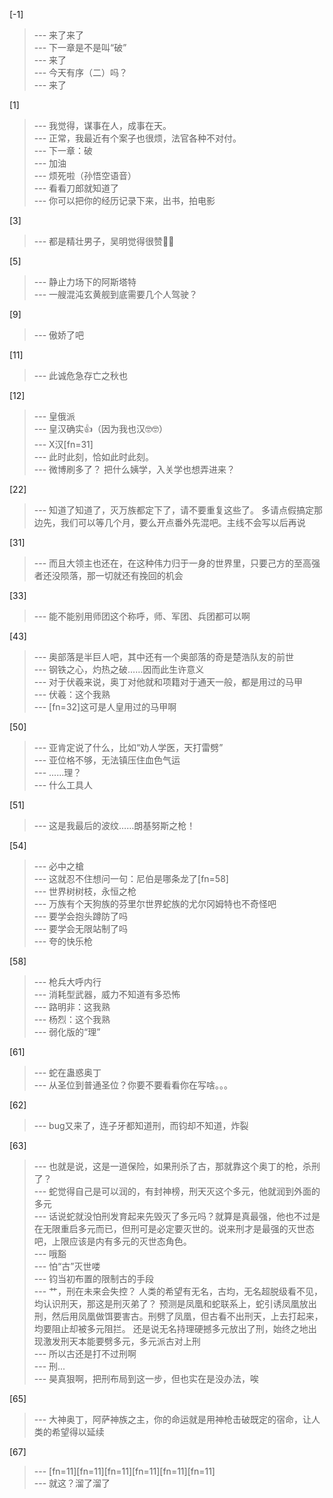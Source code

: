 
[-1] 
>--- 来了来了<br>
>--- 下一章是不是叫“破”<br>
>--- 来了<br>
>--- 今天有序（二）吗？<br>
>--- 来了<br>

[1] 
>--- 我觉得，谋事在人，成事在天。<br>
>--- 正常，我最近有个案子也很烦，法官各种不对付。<br>
>--- 下一章：破<br>
>--- 加油<br>
>--- 烦死啦（孙悟空语音）<br>
>--- 看看刀郎就知道了<br>
>--- 你可以把你的经历记录下来，出书，拍电影<br>

[3] 
>--- 都是精壮男子，吴明觉得很赞👍🏻<br>

[5] 
>--- 静止力场下的阿斯塔特<br>
>--- 一艘混沌玄黄舰到底需要几个人驾驶？<br>

[9] 
>--- 傲娇了吧<br>

[11] 
>--- 此诚危急存亡之秋也<br>

[12] 
>--- 皇俄派<br>
>--- 皇汉确实👍（因为我也汉🤓🤓）<br>
>--- X汉[fn=31]<br>
>--- 此时此刻，恰如此时此刻。<br>
>--- 微博刷多了？
把什么姨学，入关学也想弄进来？<br>

[22] 
>--- 知道了知道了，灭万族都定下了，请不要重复这些了。
多请点假搞定那边先，我们可以等几个月，要么开点番外先混吧。主线不会写以后再说<br>

[31] 
>--- 而且大领主也还在，在这种伟力归于一身的世界里，只要己方的至高强者还没陨落，那一切就还有挽回的机会<br>

[33] 
>--- 能不能别用师团这个称呼，师、军团、兵团都可以啊<br>

[43] 
>--- 奥部落是半巨人吧，其中还有一个奥部落的奇是楚浩队友的前世<br>
>--- 钢铁之心，灼热之破……因而此生许意义<br>
>--- 对于伏羲来说，奥丁对他就和项籍对于通天一般，都是用过的马甲<br>
>--- 伏羲：这个我熟<br>
>--- [fn=32]这可是人皇用过的马甲啊<br>

[50] 
>--- 亚肯定说了什么，比如“劝人学医，天打雷劈”<br>
>--- 亚位格不够，无法镇压住血色气运<br>
>--- ......理？<br>
>--- 什么工具人<br>

[51] 
>--- 这是我最后的波纹……朗基努斯之枪！<br>

[54] 
>--- 必中之槍<br>
>--- 这就忍不住想问一句：尼伯是哪条龙了[fn=58]<br>
>--- 世界树树枝，永恒之枪<br>
>--- 万族有个天狗族的芬里尔世界蛇族的尤尔冈姆特也不奇怪吧<br>
>--- 要学会抱头蹲防了吗<br>
>--- 要学会无限站制了吗<br>
>--- 夸的快乐枪<br>

[58] 
>--- 枪兵大呼内行<br>
>--- 消耗型武器，威力不知道有多恐怖<br>
>--- 路明非：这我熟<br>
>--- 杨烈：这个我熟<br>
>--- 弱化版的“理”<br>

[61] 
>--- 蛇在蛊惑奥丁<br>
>--- 从圣位到普通圣位？你要不要看看你在写啥。。。<br>

[62] 
>--- bug又来了，连子牙都知道刑，而钧却不知道，炸裂<br>

[63] 
>--- 也就是说，这是一道保险，如果刑杀了古，那就靠这个奥丁的枪，杀刑了？<br>
>--- 蛇觉得自己是可以润的，有封神榜，刑天灭这个多元，他就润到外面的多元<br>
>--- 话说蛇就没怕刑发育起来先毁灭了多元吗？就算是真最强，他也不过是在无限重启多元而已，但刑可是必定要灭世的。说来刑才是最强的灭世态吧，上限应该是内有多元的灭世态角色。<br>
>--- 哦豁<br>
>--- 怕“古”灭世喽<br>
>--- 钧当初布置的限制古的手段<br>
>--- 艹，刑在未来会失控？
人类的希望有无名，古均，无名超脱级看不见，均认识刑天，那这是刑灭弟了？
预测是凤凰和蛇联系上，蛇引诱凤凰放出刑，然后用凤凰做饵要害古。刑劈了凤凰，但古看不出刑天，上去打起来，均要阻止却被多元阻拦。
还是说无名持理硬撼多元放出了刑，始终之地出现激发刑天本能要劈多元，多元派古对上刑<br>
>--- 所以古还是打不过刑啊<br>
>--- 刑...<br>
>--- 昊真狠啊，把刑布局到这一步，但也实在是没办法，唉<br>

[65] 
>--- 大神奥丁，阿萨神族之主，你的命运就是用神枪击破既定的宿命，让人类的希望得以延续<br>

[67] 
>--- [fn=11][fn=11][fn=11][fn=11][fn=11][fn=11]<br>
>--- 就这？溜了溜了<br>
